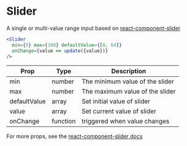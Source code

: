 
# Slider

A single or multi-value range input based on [react-component-slider][rc-slider]

```.jsx
<Slider
  min={0} max={100} defaultValue={[8, 64]}
  onChange={value => update({value})}
/>
```

Prop | Type | Description
---|---|---
min | number | The minimum value of the slider
max | number | The maximum value of the slider
defaultValue | array | Set initial value of slider
value | array | Set current value of slider
onChange | function | triggered when value changes

For more props, see the [react-component-slider docs][rc-slider]

[rc-slider]: https://github.com/react-component/slider
